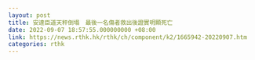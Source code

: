 ```yaml
---
layout: post
title: 安達臣道天秤倒塌　最後一名傷者救出後證實明顯死亡
date: 2022-09-07 18:57:55.000000000 +08:00
link: https://news.rthk.hk/rthk/ch/component/k2/1665942-20220907.htm
categories: rthk
---
```



